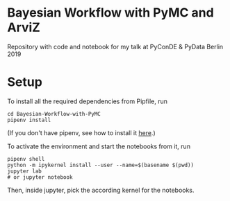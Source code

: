 # Bayesian Workflow with PyMC and ArviZ

Repository with code and notebook for my talk at PyConDE &amp; PyData Berlin 2019




# Setup



To install all the required dependencies from Pipfile, run
```
cd Bayesian-Workflow-with-PyMC
pipenv install
```
(If you don't have pipenv, see how to install it [here](http://docs.pipenv.org/en/latest/install/#installing-pipenv).)

To activate the environment and start the notebooks from it, run
```
pipenv shell
python -m ipykernel install --user --name=$(basename $(pwd))
jupyter lab
# or jupyter notebook
```
Then, inside jupyter, pick the according kernel for the notebooks.
